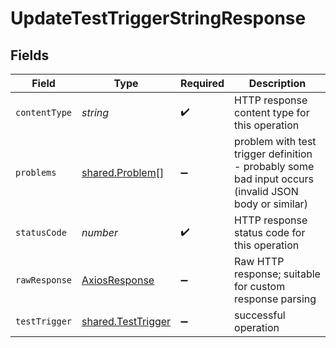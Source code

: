 # UpdateTestTriggerStringResponse


## Fields

| Field                                                                                                | Type                                                                                                 | Required                                                                                             | Description                                                                                          |
| ---------------------------------------------------------------------------------------------------- | ---------------------------------------------------------------------------------------------------- | ---------------------------------------------------------------------------------------------------- | ---------------------------------------------------------------------------------------------------- |
| `contentType`                                                                                        | *string*                                                                                             | :heavy_check_mark:                                                                                   | HTTP response content type for this operation                                                        |
| `problems`                                                                                           | [shared.Problem](../../models/shared/problem.md)[]                                                   | :heavy_minus_sign:                                                                                   | problem with test trigger definition - probably some bad input occurs (invalid JSON body or similar) |
| `statusCode`                                                                                         | *number*                                                                                             | :heavy_check_mark:                                                                                   | HTTP response status code for this operation                                                         |
| `rawResponse`                                                                                        | [AxiosResponse](https://axios-http.com/docs/res_schema)                                              | :heavy_minus_sign:                                                                                   | Raw HTTP response; suitable for custom response parsing                                              |
| `testTrigger`                                                                                        | [shared.TestTrigger](../../models/shared/testtrigger.md)                                             | :heavy_minus_sign:                                                                                   | successful operation                                                                                 |